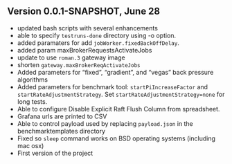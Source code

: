 ## Version 0.0.1-SNAPSHOT, June 28

- updated bash scripts with several enhancements
- able to specify `testruns-done` directory using -o option. 
- added paramaters for add `jobWorker.fixedBackOffDelay`. 
- added param maxBrokerRequestsActivateJobs
- update to use `roman.3` gateway image
- shorten `gateway.maxBrokerReqActivateJobs`
- Added parameters for “fixed”, “gradient”, and “vegas” back pressure algorithms
- Added parameters for benchmark tool: `startPiIncreaseFactor` and `startRateAdjustmentStrategy`. Set `startRateAdjustmentStrategy=none` for long tests.
- Able to configure Disable Explicit Raft Flush Column from spreadsheet. 
- Grafana urls are printed to CSV
- Able to control payload used by replacing `payload.json` in the benchmarktemplates directory
- Fixed so `sleep` command works on BSD operating systems (including mac osx)
- First version of the project